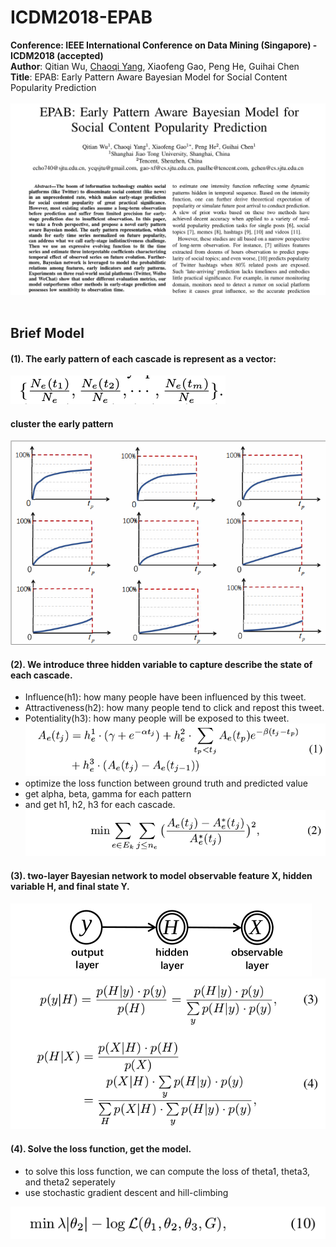 # ICDM2018-EPAB
<strong>Conference: IEEE International Conference on Data Mining (Singapore) - ICDM2018 (accepted)</strong><br>
<strong>Author</strong>: Qitian Wu, <a href="http://chaoqiyang.com">Chaoqi Yang</a>, Xiaofeng Gao, Peng He, Guihai Chen<br>
<strong>Title</strong>: EPAB: Early Pattern Aware Bayesian Model for Social Content Popularity Prediction<br><br>
<img src="ICDM_cover.png"><br><br>
## Brief Model
#### (1). The early pattern of each cascade is represent as a vector:<br>
<img src="formula1.png"><br>
#### cluster the early pattern
<img src="pattern.png"><br>
#### (2). We introduce three hidden variable to capture describe the state of each cascade.<br>
- Influence(h1): how many people have been influenced by this tweet.
- Attractiveness(h2): how many people tend to click and repost this tweet.
- Potentiality(h3): how many people will be exposed to this tweet.
<img src="formula2.png"><br>
- optimize the loss function between ground truth and predicted value
- get alpha, beta, gamma for each pattern
- and get h1, h2, h3 for each cascade.
<img src="formula3.png"><br>
#### (3). two-layer Bayesian network to model observable feature X, hidden variable H, and final state Y.
<img src="formula4.png">
<img src="formula5.png">

#### (4). Solve the loss function, get the model.
- to solve this loss function, we can compute the loss of theta1, theta3, and theta2 seperately 
- use stochastic gradient descent and hill-climbing
<img src="formula6.png">
